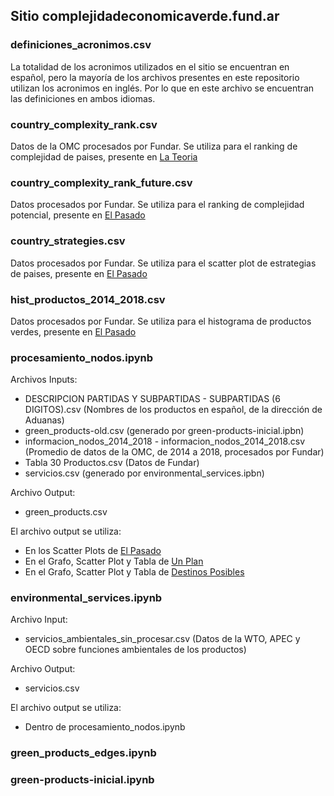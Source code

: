 ## Sitio complejidadeconomicaverde.fund.ar

### definiciones_acronimos.csv
La totalidad de los acronimos utilizados en el sitio se encuentran en español, pero la mayoría de los archivos presentes en este repositorio utilizan los acronimos en inglés. Por lo que en este archivo se encuentran las definiciones en ambos idiomas.

### country_complexity_rank.csv
Datos de la OMC procesados por Fundar.
Se utiliza para el ranking de complejidad de paises, presente en [La Teoria](http://complejidadeconomicaverde.fund.ar/la-teoria/)

### country_complexity_rank_future.csv
Datos procesados por Fundar.
Se utiliza para el ranking de complejidad potencial, presente en [El Pasado](http://complejidadeconomicaverde.fund.ar/el-pasado/)

### country_strategies.csv
Datos procesados por Fundar.
Se utiliza para el scatter plot de estrategias de paises, presente en [El Pasado](http://complejidadeconomicaverde.fund.ar/el-pasado/)

### hist_productos_2014_2018.csv
Datos procesados por Fundar.
Se utiliza para el histograma de productos verdes, presente en [El Pasado](http://complejidadeconomicaverde.fund.ar/el-pasado/)

### procesamiento_nodos.ipynb
Archivos Inputs: 
- DESCRIPCION PARTIDAS Y SUBPARTIDAS - SUBPARTIDAS (6 DIGITOS).csv (Nombres de los productos en español, de la dirección de Aduanas)
- green_products-old.csv (generado por green-products-inicial.ipbn)
- informacion_nodos_2014_2018 - informacion_nodos_2014_2018.csv (Promedio de datos de la OMC, de 2014 a 2018, procesados por Fundar)
- Tabla 30 Productos.csv (Datos de Fundar)
- servicios.csv (generado por environmental_services.ipbn)

Archivo Output: 
- green_products.csv

El archivo output se utiliza: 
- En los Scatter Plots de [El Pasado](http://complejidadeconomicaverde.fund.ar/el-pasado/)
- En el Grafo, Scatter Plot y Tabla de [Un Plan](http://complejidadeconomicaverde.fund.ar/un-plan/)
- En el Grafo, Scatter Plot y Tabla de [Destinos Posibles](https://complejidadeconomicaverde.fund.ar/destinos-posibles)

### environmental_services.ipynb

Archivo Input:
- servicios_ambientales_sin_procesar.csv (Datos de la WTO, APEC y OECD sobre funciones ambientales de los productos)

Archivo Output: 
- servicios.csv

El archivo output se utiliza: 
- Dentro de procesamiento_nodos.ipynb

### green_products_edges.ipynb

### green-products-inicial.ipynb


